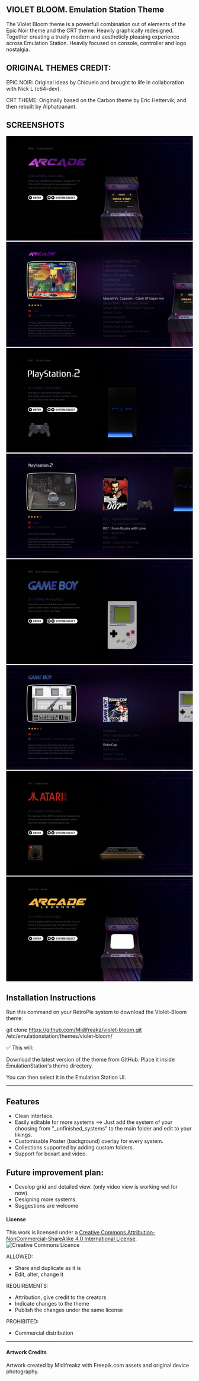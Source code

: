## VIOLET BLOOM. Emulation Station Theme

The Violet Bloom theme is a powerfull combination out of elements of the Epic Noir theme and the CRT theme. Heavily graphically redesigned.
Together creating a truely modern and aestheticly pleasing experience across Emulation Station. Heavily focused on console, controller and logo nostalgia.


## ORIGINAL THEMES CREDIT:

EPIC NOIR:
Original ideas by Chicuelo and brought to life in collaboration with Nick L (c64-dev).

CRT THEME:
Originally based on the Carbon theme by Eric Hettervik; and then rebuilt by Alphatoanant.


## SCREENSHOTS

![Screenshot 1](_screenshots/Screenshot_1.png)
![Screenshot 2](_screenshots/Screenshot_2.png)
![Screenshot 3](_screenshots/Screenshot_3.png)
![Screenshot 4](_screenshots/Screenshot_4.png)
![Screenshot 5](_screenshots/Screenshot_5.png)
![Screenshot 6](_screenshots/Screenshot_6.png)
![Screenshot 7](_screenshots/Screenshot_7.png)
![Screenshot 8](_screenshots/Screenshot_8.png)


##  Installation Instructions

Run this command on your RetroPie system to download the Violet-Bloom theme:

git clone https://github.com/Midifreakz/violet-bloom.git /etc/emulationstation/themes/violet-bloom/

✅ This will:

Download the latest version of the theme from GitHub.
Place it inside EmulationStation's theme directory.

You can then select it in the Emulation Station UI. 

---

## Features

* Clean interface. 
* Easily editable for more systems ==> Just add the system of your choosing from "_unfinished_systems" to the main folder and edit to your likings.
* Customisable Poster (background) overlay for every system.
* Collections supported by adding custom folders.
* Support for boxart and video.

## Future improvement plan:

* Develop grid and detailed view. (only video view is working wel for now).
* Designing more systems. 
* Suggestions are welcome


#### License

This work is licensed under a [Creative Commons Attribution-NonCommercial-ShareAlike 4.0 International License](http://creativecommons.org/licenses/by-nc-sa/4.0/). \
![Creative Commons Licence](https://i.creativecommons.org/l/by-nc-sa/4.0/88x31.png "Creative Commons Licence")

ALLOWED:
- Share and duplicate as it is
- Edit, alter, change it

REQUIREMENTS:
- Attribution, give credit to the creators
- Indicate changes to the theme
- Publish the changes under the same license


PROHIBITED:
- Commercial distribution

---

#### Artwork Credits

Artwork created by Midifreakz with Freepik.com assets and original device photography.




